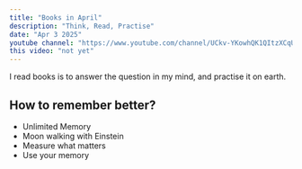 ```yaml
---
title: "Books in April"
description: "Think, Read, Practise"
date: "Apr 3 2025"
youtube channel: "https://www.youtube.com/channel/UCkv-YKowhQK1QItzXCqUQ0A"
this video: "not yet"
---
```


I read books is to answer the question in my mind, and practise it on earth.

## How to remember better?
- Unlimited Memory
- Moon walking with Einstein
- Measure what matters
- Use your memory
